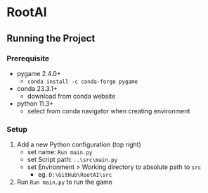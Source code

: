 # RootAI

[//]: # (Write description here)

## Running the Project

### Prerequisite

- pygame 2.4.0+
  - `conda install -c conda-forge pygame`
- conda 23.3.1+
  - download from conda website
- python 11.3+
  - select from conda navigator when creating environment

### Setup

1. Add a new Python configuration (top right)
   - set name: `Run main.py`
   - set Script path: `..\src\main.py`
   - set Environment > Working directory to absolute path to `src`
     - eg. `D:\GitHub\RootAI\src`
2. Run `Run main.py` to run the game

